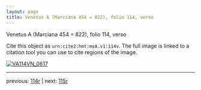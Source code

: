 ```yaml
---
layout: page
title: Venetus A (Marciana 454 = 822), folio 114, verso
---
```


Venetus A (Marciana 454 = 822), folio 114, verso

Cite this object as `urn:cite2:hmt:msA.v1:114v`.  The full image is linked to a citation tool you can use to cite regions of the image.

[![VA114VN_0617](http://www.homermultitext.org/iipsrv?IIIF=/project/homer/pyramidal/deepzoom/hmt/vaimg/2017a/VA114VN_0617.tif/full/800,/0/default.jpg)](http://www.homermultitext.org/ict2/?urn=urn:cite2:hmt:vaimg.2017a:VA114VN_0617) 

---

previous:  [114r](../114r/) | next: [115r](../115r/)
